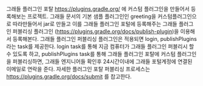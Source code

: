 그래들 플러그인 포탈 https://plugins.gradle.org/ 에 커스텀 플러그인을 만들어서 등록해보는 프로젝트.
그래들 문서의 기본 샘플 플러그인인 greeting을 커스텀플러그인으로 따라만들어서  jar로 만들고 이를 그래들 플러그인 포털에 등록해주는 
그래들 플러그인 퍼블리싱 플러그인 (https://plugins.gradle.org/docs/publish-plugin)을 이용해서 등록해본다.
그래들 플러그인 퍼블리싱 플러그인은 적용되면 login, publishPlugins라는 task를 제공한다.
login task를 통해 지금 컴퓨터가 그래들 플러그인 퍼블리시 할수 있도록 하고,
publishPlugins task를 통해 그래들 플러그인 포탈에 커스텀 플러그인을 퍼블리싱하면, 
그래들 엔지니어들 확인후 24시간이내에 그래들 포털계정에  연결된 이메일로 연락을 준다.
자세한 플러그인 포탈 퍼블리싱 프로세스는 https://plugins.gradle.org/docs/submit 를 찹고한다.

